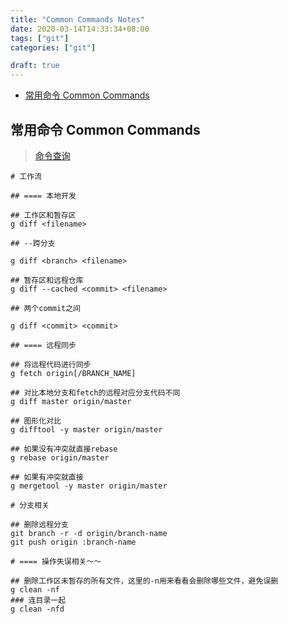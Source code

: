 ```yaml
---
title: "Common Commands Notes"
date: 2020-03-14T14:33:34+08:00
tags: ["git"]
categories: ["git"]

draft: true
---
```


<!-- vim-markdown-toc GFM -->

* [常用命令 Common Commands](#常用命令-common-commands)

<!-- vim-markdown-toc -->

## 常用命令 Common Commands

> [命令查询](https://cloud.tencent.com/developer/section/1138689)


```git
# 工作流

## ==== 本地开发

## 工作区和暂存区
g diff <filename>

## --跨分支

g diff <branch> <filename>

## 暂存区和远程仓库
g diff --cached <commit> <filename>

## 两个commit之间

g diff <commit> <commit>

## ==== 远程同步

## 将远程代码进行同步
g fetch origin[/BRANCH_NAME]

## 对比本地分支和fetch的远程对应分支代码不同
g diff master origin/master

## 图形化对比
g difftool -y master origin/master

## 如果没有冲突就直接rebase
g rebase origin/master

## 如果有冲突就直接
g mergetool -y master origin/master

# 分支相关

## 删除远程分支
git branch -r -d origin/branch-name
git push origin :branch-name

# ==== 操作失误相关～～

## 删除工作区未暂存的所有文件，这里的-n用来看看会删除哪些文件，避免误删
g clean -nf
### 连目录一起
g clean -nfd


```




